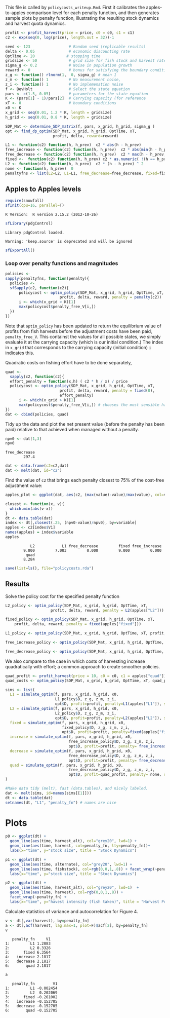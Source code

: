 
This file is called by `policycosts_writeup.Rmd`.  First it calibrates the apples-to-apples comparison level for each penalty function, and then generates sample plots by penalty function, illustrating the resulting stock dynamics and harvest quota dynamics.  









```r
profit <- profit_harvest(price = price, c0 = c0, c1 = c1)
c2 <- exp(seq(0, log(price), length.out = 32))-1
```






```r
seed <- 123                 # Random seed (replicable results)
delta <- 0.05               # economic discounting rate
OptTime <- 20              # stopping time
gridsize <- 50              # grid size for fish stock and harvest rate (discretized population)
sigma_g <- 0.2              # Noise in population growth
reward <- 0                 # bonus for satisfying the boundary condition
z_g <- function() rlnorm(1,  0, sigma_g) # mean 1
z_m <- function() 1         # No measurement noise, 
z_i <- function() 1         # No implemenation noise
f <- BevHolt                # Select the state equation
pars <- c(1.5, 0.05)        # parameters for the state equation
K <- (pars[1] - 1)/pars[2]  # Carrying capacity (for reference 
xT <- 0                     # boundary conditions
x0 <- K
x_grid <- seq(0.01, 1.2 * K, length = gridsize)  
h_grid <- seq(0.01, 0.8 * K, length = gridsize)  
```




```r
SDP_Mat <- determine_SDP_matrix(f, pars, x_grid, h_grid, sigma_g )
opt <- find_dp_optim(SDP_Mat, x_grid, h_grid, OptTime, xT, 
                     profit, delta, reward=reward)
```





```r
L1 <- function(c2) function(h, h_prev)  c2 * abs(h - h_prev) 
free_increase <- function(c2) function(h, h_prev)  c2 * abs(min(h - h_prev, 0)) # increasing harvest is free
free_decrease <- function(c2) function(h, h_prev)  c2 * max(h - h_prev, 0) # decreasing harvest is free
fixed <-  function(c2) function(h, h_prev) c2 * as.numeric( !(h == h_prev) )
L2 <- function(c2) function(h, h_prev)  c2 * (h - h_prev) ^ 2
none <- function(h, h_prev)  0
penaltyfns <- list(L2=L2, L1=L1, free_decrease=free_decrease, fixed=fixed, free_increase=free_increase)
```


## Apples to Apples levels




```r
require(snowfall)
sfInit(cpu=16, parallel=T)
```

```
R Version:  R version 2.15.2 (2012-10-26) 

```

```r
sfLibrary(pdgControl)
```

```
Library pdgControl loaded.
```

```
Warning: 'keep.source' is deprecated and will be ignored
```

```r
sfExportAll()
```


### Loop over penalty functions and magnitudes


```r
policies <- 
sapply(penaltyfns, function(penalty){
  policies <- 
  sfSapply(c2, function(c2){
      policycost <- optim_policy(SDP_Mat, x_grid, h_grid, OptTime, xT, 
                        profit, delta, reward, penalty = penalty(c2))
      i <- which(x_grid > K)[1]
      max(policycost$penalty_free_V[i,]) 
  })
})
```


Note that `optim_policy` has been updated to return the equilibrium value of profits from fish harvests before the adjustment costs have been paid, `penalty_free_V`.  This containst the values for all possible states, we simply evaluate it at the carrying capacity (which is our initial condition.)  The index in `x_grid` that corresponds to the carrying capacity (initial condition) `i` indicates this.  



Quadratic costs on fishing effort have to be done separately,


```r
quad <- 
  sapply(c2, function(c2){
  effort_penalty = function(x,h) ( c2 * h / x) / price
  policycost <- optim_policy(SDP_Mat, x_grid, h_grid, OptTime, xT, 
                        profit, delta, reward, penalty = fixed(0), 
                        effort_penalty)
      i <- which(x_grid > K)[1]
      max(policycost$penalty_free_V[i,]) # chooses the most sensible harvest in t=1
})
dat <- cbind(policies, quad)
```


Tidy up the data and plot the net present value (before the penalty has been paid) relative to that achieved when managed without a penalty.  


```r
npv0 <- dat[1,3] 
npv0
```

```
free_decrease 
        297.4 
```

```r
dat <- data.frame(c2=c2,dat)
dat <- melt(dat, id="c2")
```


Find the value of `c2` that brings each penalty closest to 75% of the cost-free adjustment value:


```r
apples_plot <- ggplot(dat, aes(c2, (max(value)-value)/max(value), col=variable)) + geom_point() + geom_line()
```



```r
closest <- function(x, v){
  which.min(abs(v-x))
}
dt <- data.table(dat)
index <- dt[,closest(.25, (npv0-value)/npv0), by=variable]
apples <- c2[index$V1]
names(apples) = index$variable
apples
```

```
           L2            L1 free_decrease         fixed free_increase 
        9.000         7.003         0.000         9.000         0.000 
         quad 
        8.284 
```



```r
save(list=ls(), file="policycosts.rda")
```


## Results

Solve the policy cost for the specified penalty function


```r
L2_policy <- optim_policy(SDP_Mat, x_grid, h_grid, OptTime, xT, 
                    profit, delta, reward, penalty = L2(apples["L2"]))
```



```r
fixed_policy <- optim_policy(SDP_Mat, x_grid, h_grid, OptTime, xT, 
    profit, delta, reward, penalty = fixed(apples["fixed"]))
```



```r
L1_policy <- optim_policy(SDP_Mat, x_grid, h_grid, OptTime, xT, profit, delta, reward, penalty = L1(apples["L1"]))
```



```r
free_increase_policy <- optim_policy(SDP_Mat, x_grid, h_grid, OptTime, xT, profit, delta, reward, penalty =  free_increase(apples["free_increase"]))
```



```r
free_decrease_policy <- optim_policy(SDP_Mat, x_grid, h_grid, OptTime, xT, profit, delta, reward, penalty = free_decrease(apples["free_decrease"]))
```


We also compare to the case in which costs of harvesting increase quadratically with effort; a common approach to create smoother policies.  


```r
quad_profit <- profit_harvest(price = 10, c0 = c0, c1 = apples["quad"]) 
quad_costs <- optim_policy(SDP_Mat, x_grid, h_grid, OptTime, xT, quad_profit, delta, reward, penalty =  none)
```




```r
sims <- list(
  L1 = simulate_optim(f, pars, x_grid, h_grid, x0, 
                      L1_policy$D, z_g, z_m, z_i, 
                      opt$D, profit=profit, penalty=L1(apples["L1"]), seed=seed), 
  L2 = simulate_optim(f, pars, x_grid, h_grid, x0, 
                      L2_policy$D, z_g, z_m, z_i, 
                      opt$D, profit=profit, penalty=L2(apples["L2"]), seed=seed),
  fixed = simulate_optim(f, pars, x_grid, h_grid, x0, 
                         fixed_policy$D, z_g, z_m, z_i, 
                         opt$D, profit=profit, penalty=fixed(apples["fixed"]), seed=seed),
  increase = simulate_optim(f, pars, x_grid, h_grid, x0, 
                            free_increase_policy$D, z_g, z_m, z_i, 
                            opt$D, profit=profit, penalty= free_increase(apples["increase"]), seed=seed),
  decrease = simulate_optim(f, pars, x_grid, h_grid, x0, 
                            free_decrease_policy$D, z_g, z_m, z_i, 
                            opt$D, profit=profit, penalty= free_decrease(apples["decrease"]), seed=seed),
  quad = simulate_optim(f, pars, x_grid, h_grid, x0, 
                            free_decrease_policy$D, z_g, z_m, z_i, 
                            opt$D, profit=quad_profit, penalty= none, seed=seed)
)
```




```r
#Make data tidy (melt), fast (data.tables), and nicely labeled.
dat <- melt(sims, id=names(sims[[1]]))  
dt <- data.table(dat)
setnames(dt, "L1", "penalty_fn") # names are nice
```


# Plots 




```r
p0 <- ggplot(dt) +
  geom_line(aes(time, harvest_alt), col="grey20", lwd=1) +
  geom_line(aes(time, harvest, col=penalty_fn, lty=penalty_fn))+ 
  labs(x="time", y="stock size", title = "Stock Dynamics")
```



```r
p1 <- ggplot(dt) +
  geom_line(aes(time, alternate), col="grey20", lwd=1) +
  geom_line(aes(time, fishstock), col=rgb(0,0,1,.8)) + facet_wrap(~penalty_fn) + 
  labs(x="time", y="stock size", title = "Stock Dynamics")
```



```r
p2 <- ggplot(dt) +
  geom_line(aes(time, harvest_alt), col="grey20", lwd=1)  +
  geom_line(aes(time, harvest), col=rgb(0,0,1,.8)) + 
  facet_wrap(~penalty_fn) + 
  labs(x="time", y="havest intensity (fish taken)", title = "Harvest Policy Dynamics")
```


Calculate statistics of variance and autocorrelation for Figure 4.  


```r
v <- dt[,var(harvest), by=penalty_fn]
a <- dt[,acf(harvest, lag.max=1, plot=F)$acf[2], by=penalty_fn]
v
```

```
   penalty_fn     V1
1:         L1 1.2883
2:         L2 0.3326
3:      fixed 6.3564
4:   increase 2.1817
5:   decrease 2.1817
6:       quad 2.1817
```

```r
a
```

```
   penalty_fn        V1
1:         L1 -0.002454
2:         L2  0.202069
3:      fixed -0.261002
4:   increase -0.152705
5:   decrease -0.152705
6:       quad -0.152705
```




